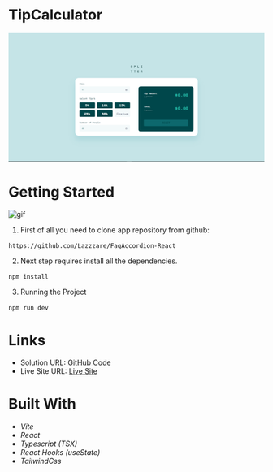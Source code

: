 # TipCalculator

  <img src="./src/assets/Readme1.PNG" alt="First Image">

# Getting Started

![gif](/src/assets/Gif.webp)

1. First of all you need to clone app repository from github:

```
https://github.com/Lazzzare/FaqAccordion-React
```

2. Next step requires install all the dependencies.

```
npm install
```

3. Running the Project

```
npm run dev
```

# Links

- Solution URL: [GitHub Code](https://github.com/Lazzzare/FaqAccordion-React)
- Live Site URL: [Live Site](https://faq-accordion-reacttsx.netlify.app/)

# Built With

- _Vite_
- _React_
- _Typescript (TSX)_
- _React Hooks (useState)_
- _TailwindCss_
